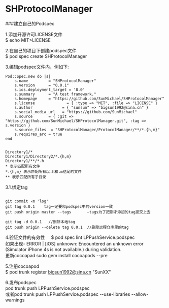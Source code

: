 # SHProtocolManager

###建立自己的Podspec     

1.添加开源许可LICENSE文件    
$ echo MIT>LICENSE

2.在自己的项目下创建podspec文件     
$ pod spec create SHProtocolManager          

3.编辑podspec文件内，例如下:          

<pre><code>Pod::Spec.new do |s|
    s.name         = "SHProtocolManager"
    s.version      = "0.0.1"
    s.ios.deployment_target = '8.0'
    s.summary      = "A test framework."
    s.homepage     = "https://github.com/SunMichael/SHProtocolManager"
    s.license              = { :type => "MIT", :file => "LICENSE" }
    s.author             = { "sunsun" => "bigsun1992@sina.cn" }
    s.social_media_url   = "https://github.com/SunMichael"
    s.source       = { :git => "https://github.com/SunMichael/SHProtocolManager.git", :tag => s.version }
    s.source_files  = "SHProtocolManager/ProtocolManager/**/*.{h,m}"
    s.requires_arc = true
end </code></pre>            




<pre><code>
Directory1/*
Directory1/Directory2/*.{h,m}
Directory1/**/*.h        
* 表示匹配所有文件
*.{h,m} 表示匹配所有以.h和.m结尾的文件
** 表示匹配所有子目录 </code></pre>         




3.1.绑定tag     
<pre><code>
git commit -m 'log'
git tag 0.0.1    tag一定要和podspec中的version一致
git push origin master --tags       –tags为了把刚才添加的tag提交上去   

git tag -d 0.0.1   //删除本地tag      
git push origin --delete tag 0.0.1  //删除远程仓库里的tag     </code></pre>  


4.验证文件的有效性            
$ pod spec lint LPPushService.podspec    
如果出现- ERROR | [iOS] unknown: Encountered an unknown error (Simulator iPhone 4s is not available.) during validation.    
更新cocoapad
sudo gem install cocoapods --pre


5.注册cocoapod       
$ pod trunk register bigsun1992@sina.cn "SunXX"   


6.发布podspec    
pod trunk push LPPushService.podspec    
或者pod trunk push LPPushService.podspec --use-libraries --allow-warnings


